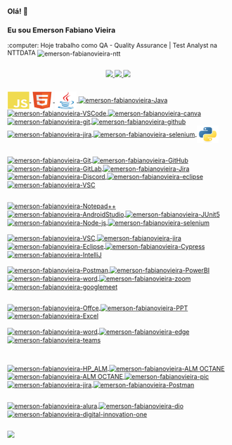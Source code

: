 ### Olá! 👋
### Eu sou Emerson Fabiano Vieira 
</div>
 :computer: Hoje trabalho como QA - Quality Assurance | Test Analyst na NTTDATA

  <img align="center" alt="emerson-fabianovieira-ntt" src="https://user-images.githubusercontent.com/93287829/159989626-0ee1728a-a76b-44a8-b54b-1ed3063ac214.png" width="120px">

</div>

  ##
<div> 
 <div align="center">
  <a href="https://github.com/emerson-fabianovieira">
  <img height="100em" src="https://github-readme-stats.vercel.app/api?username=emerson-fabianovieira&show_icons=true&theme=dark&include_all_commits=true&count_private=true"/>
  <img height="100em" src="https://github-readme-stats.vercel.app/api/top-langs/?username=emerson-fabianovieira&show_icons=true&theme=dark&include_all_commits=true&count_private=true"/>
  <img height="100em" src="https://github-readme-streak-stats.herokuapp.com/?user=emerson-fabianovieira&show_icons=true&theme=dark&include_all_commits=true&count_private=true"/>
</div>
 
  ##
<div>
  <img align="center" alt="emerson-fabianovieira-Js" height="40" width="50" src="https://raw.githubusercontent.com/devicons/devicon/master/icons/javascript/javascript-plain.svg">
<img align="center" alt="emerson-fabianovieira-HTML" height="40" width="50" src="https://raw.githubusercontent.com/devicons/devicon/master/icons/html5/html5-original.svg">
<img align="center" alt="emerson-fabianovieira-java" height="40" width="50" src="https://raw.githubusercontent.com/devicons/devicon/master/icons/java/java-original.svg">
<img align="center" alt="emerson-fabianovieira-Java" height="40" width="50" src="https://img.shields.io/badge/Java-ED8B00?style=for-the-badge&logo=java&logoColor=white">
<img align="center" alt="emerson-fabianovieira-VSCode" height="40" width="50" src="https://cdn.jsdelivr.net/gh/devicons/devicon/icons/vscode/vscode-original-wordmark.svg">
<img align="center" alt="emerson-fabianovieira-canva" height="40" width="50" src="https://cdn.jsdelivr.net/gh/devicons/devicon/icons/canva/canva-original.svg">
<img align="center" alt="emerson-fabianovieira-git" height="60" width="70" src="https://cdn.jsdelivr.net/gh/devicons/devicon/icons/git/git-plain-wordmark.svg">
<img align="center" alt="emerson-fabianovieira-github" height="40" width="50" src="https://cdn.jsdelivr.net/gh/devicons/devicon/icons/github/github-original-wordmark.svg">
<img align="center" alt="emerson-fabianovieira-jira" height="40" width="50" src="https://cdn.jsdelivr.net/gh/devicons/devicon/icons/jira/jira-original-wordmark.svg"> 
<img align="center" alt="emerson-fabianovieira-selenium" height="40" width="50" src="https://cdn.jsdelivr.net/gh/devicons/devicon/icons/selenium/selenium-original.svg">
<img align="center" alt="emerson-fabianovieira-Python" height="40" width="50" src="https://raw.githubusercontent.com/devicons/devicon/master/icons/python/python-original.svg">
</div>
 
 ##
<div>     
<img align="center" alt="emerson-fabianovieira-Git" height="30" width="60" src="https://badgen.net/badge/icon/git?icon=git&label">
<img align="center" alt="emerson-fabianovieira-GitHub" height="30" width="80" src="https://badgen.net/badge/icon/github?icon=github&label">
<img align="center" alt="emerson-fabianovieira-GitLab" height="30" width="70" src="https://badgen.net/badge/icon/gitlab?icon=gitlab&label">
<img align="center" alt="emerson-fabianovieira-Jira" height="30" width="50" src="https://badgen.net/badge/icon/jira?icon=jira&label">
<img align="center" alt="emerson-fabianovieira-Discord" height="30" width="80" src="https://badgen.net/badge/icon/discord?icon=discord&label">
<img align="center" alt="emerson-fabianovieira-eclipse" height="30" width="70" src="https://badgen.net/badge/icon/eclipse?icon=eclipse&label">
<img align="center" alt="emerson-fabianovieira-VSC" height="30" width="100" src="https://badgen.net/badge/icon/visualstudio?icon=visualstudio&label">
</div> 
 
 ##
<div> 
 <img align="center" alt="emerson-fabianovieira-Notepad++" height="30" width="100" src="https://img.shields.io/badge/Notepad++-90E59A.svg?style=for-the-badge&logo=notepad%2B%2B&logoColor=black">
<img align="center" alt="emerson-fabianovieira-AndroidStudio" height="30" width="100" src="https://img.shields.io/badge/Android_Studio-3DDC84?style=for-the-badge&logo=android-studio&logoColor=white">
<img align="center" alt="emerson-fabianovieira-JUnit5" height="30" width="100" src="https://img.shields.io/badge/Junit5-25A162?style=for-the-badge&logo=junit5&logoColor=white">
<img align="center" alt="emerson-fabianovieira-Node-js" height="30" width="100" src="https://img.shields.io/badge/Node.js-339933?style=for-the-badge&logo=nodedotjs&logoColor=white">
<img align="center" alt="emerson-fabianovieira-selenium" height="30" width="100" src="https://img.shields.io/badge/Selenium-43B02A?style=for-the-badge&logo=Selenium&logoColor=white"> 
 <br><br>
<img align="center" alt="emerson-fabianovieira-VSC" height="30" width="100" src="https://img.shields.io/badge/Visual_Studio_Code-0078D4?style=for-the-badge&logo=visual%20studio%20code&logoColor=white">
<img align="center" alt="emerson-fabianovieira-jira" height="30" width="100" src="https://img.shields.io/badge/Jira-0052CC?style=for-the-badge&logo=Jira&logoColor=white">
<img align="center" alt="emerson-fabianovieira-Eclipse" height="30" width="100" src="https://img.shields.io/badge/Eclipse-2C2255?style=for-the-badge&logo=eclipse&logoColor=white">
<img align="center" alt="emerson-fabianovieira-Cypress" height="30" width="100" src="https://img.shields.io/badge/Cypress-17202C?style=for-the-badge&logo=cypress&logoColor=white">
<img align="center" alt="emerson-fabianovieira-IntelliJ" height="30" width="100" src="https://img.shields.io/badge/IntelliJ_IDEA-000000.svg?style=for-the-badge&logo=intellij-idea&logoColor=white">
 <br><br>
 
<img align="center" alt="emerson-fabianovieira-Postman" height="30" width="100" src="https://img.shields.io/badge/Postman-FF6C37?style=for-the-badge&logo=Postman&logoColor=white">
 <img align="center" alt="emerson-fabianovieira-PowerBI" height="30" width="100" src="https://img.shields.io/badge/PowerBI-F2C811?style=for-the-badge&logo=Power%20BI&logoColor=white">
  <img align="center" alt="emerson-fabianovieira-word" height="30" width="100" src="https://img.shields.io/badge/Google%20Drive-4285F4?style=for-the-badge&logo=googledrive&logoColor=white">
 <img align="center" alt="emerson-fabianovieira-zoom" height="30" width="100" src="https://img.shields.io/badge/Zoom-2D8CFF?style=for-the-badge&logo=zoom&logoColor=white">
 
  <img align="center" alt="emerson-fabianovieira-googlemeet" height="30" width="100" src="https://img.shields.io/badge/Google%20Meet-00897B?style=for-the-badge&logo=google-meet&logoColor=white">
 </div>
  
 ##
<div> 

 <img align="center" alt="emerson-fabianovieira-Offce" height="30" width="200" src="https://img.shields.io/badge/Microsoft_Office-D83B01?style=for-the-badge&logo=microsoft-office&logoColor=white">
<img align="center" alt="emerson-fabianovieira-PPT" height="30" width="200" src="https://img.shields.io/badge/Microsoft_PowerPoint-B7472A?style=for-the-badge&logo=microsoft-powerpoint&logoColor=white">
<img align="center" alt="emerson-fabianovieira-Excel" height="30" width="200" src="https://img.shields.io/badge/Microsoft_Excel-217346?style=for-the-badge&logo=microsoft-excel&logoColor=white">
 <br><br>
<img align="center" alt="emerson-fabianovieira-word" height="30" width="200" src="https://img.shields.io/badge/Microsoft_Word-2B579A?style=for-the-badge&logo=microsoft-word&logoColor=white"> 
 <img align="center" alt="emerson-fabianovieira-edge" height="30" width="200" src="https://img.shields.io/badge/Microsoft_Edge-0078D7?style=for-the-badge&logo=Microsoft-edge&logoColor=white">
  <img align="center" alt="emerson-fabianovieira-teams" height="30" width="200" src="https://img.shields.io/badge/Microsoft_Teams-6264A7?style=for-the-badge&logo=microsoft-teams&logoColor=white"><br><br>
 </div>

 ##
<div>
 
 <img align="center" alt="emerson-fabianovieira-HP_ALM" src="https://user-images.githubusercontent.com/93287829/160112957-dd4a682c-ccb0-4c0d-b904-751459bf96cc.png" width="50px">
 <img align="center" alt="emerson-fabianovieira-ALM OCTANE" src="https://user-images.githubusercontent.com/93287829/160112864-bc0a5974-2919-4ad4-9124-4bec8f6785c1.png" width="50px">
 <img align="center" alt="emerson-fabianovieira-ALM OCTANE" src="https://user-images.githubusercontent.com/93287829/160112874-3019c240-dff7-40f8-a37c-d01b4cc17989.png" width="100px">
 
   <img align="center" alt="emerson-fabianovieira-pic" src="https://user-images.githubusercontent.com/93287829/159994320-b3a0e64e-b415-4a26-9b11-be0824dc84d8.png" width="180px">
  
 <img align="center" alt="emerson-fabianovieira-jira" src="https://user-images.githubusercontent.com/93287829/159997002-8e76b44d-b4d2-4001-ac76-c421595d6423.png" width="180px">

 <img align="center" alt="emerson-fabianovieira-Postman" src="https://user-images.githubusercontent.com/93287829/160112945-1b15466c-3a0f-4ac1-a9e5-20a9bddf076e.png" width="100px"> 
 
</div>
 
  ##
 
<div>
  
  <img align="center" alt="emerson-fabianovieira-alura" src="https://user-images.githubusercontent.com/93287829/160112734-a31ce6fa-c0d0-4d06-aaee-91b664f7c49c.png" width="100px">
<img align="center" alt="emerson-fabianovieira-dio" src="https://user-images.githubusercontent.com/93287829/160112930-5930daf6-f0bd-4f32-bc79-e4cb9650b34a.png" width="100px">
 <img align="center" alt="emerson-fabianovieira-digital-innovation-one" src="https://user-images.githubusercontent.com/93287829/160112916-da9036d4-f29e-4e74-922e-1d24fc856a02.png" width="100px">
 
</div>
 
  ##
<div> 
  
  <a href="https://www.linkedin.com/in/emersonfabianovieira" target="_blank"><img src="https://img.shields.io/badge/-LinkedIn-%230077B5?style=for-the-badge&logo=linkedin&logoColor=white" target="_blank"></a> 
 
</div>
  
<!--
**emerson-fabianovieira/emerson-fabianovieira** is a ✨ _special_ ✨ repository because its `README.md` (this file) appears on your GitHub profile.

Here are some ideas to get you started:

- 🔭 Hoje trabalho como QA - Quality Assurance / Test Analyst na NTTDATA

  <a href="https://www.youtube.com/channel/UC_-uuuZbY0AAt9CViNzvc-Q" target="_blank"><img src="https://img.shields.io/badge/YouTube-FF0000?style=for-the-badge&logo=youtube&logoColor=white" target="_blank"></a>
  
  <a href="https://instagram.com/rafaballerini" target="_blank"><img src="https://img.shields.io/badge/-Instagram-%23E4405F?style=for-the-badge&logo=instagram&logoColor=white" target="_blank"></a>
 	<a href="https://www.twitch.tv/rafaballerinii" target="_blank"><img src="https://img.shields.io/badge/Twitch-9146FF?style=for-the-badge&logo=twitch&logoColor=white" target="_blank"></a>
 
  <a href="https://discord.gg/wagxzStdcR" target="_blank"><img src="https://img.shields.io/badge/Discord-7289DA?style=for-the-badge&logo=discord&logoColor=white" target="_blank"></a> 
  
  <a href = "mailto:contatorafaballerini@gmail.com"><img src="https://img.shields.io/badge/-Gmail-%23333?style=for-the-badge&logo=gmail&logoColor=white" target="_blank"></a>

src="https://media.discordapp.net/attachments/639956127056134178/890373478988013628/Publicacoes_Instagram_1_1.png?width=676&height=676">
<img align="center" alt="Rafa-CSS" height="30" width="40" src="https://raw.githubusercontent.com/devicons/devicon/master/icons/css3/css3-original.svg">

- 🔭 I’m currently working on ...
- 🌱 I’m currently learning ...
- 👯 I’m looking to collaborate on ...
- 🤔 I’m looking for help with ...
- 💬 Ask me about ...
- 📫 How to reach me: ...
- 😄 Pronouns: ...
- ⚡ Fun fact: ...
-->
